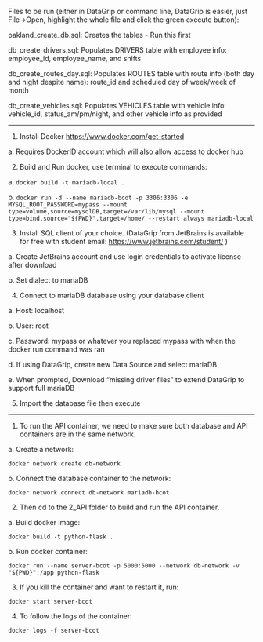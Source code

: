 Files to be run (either in DataGrip or command line, DataGrip is easier, just File->Open, highlight the whole file and click the green execute button):

oakland_create_db.sql: Creates the tables - Run this first

db_create_drivers.sql: Populates DRIVERS table with employee info: employee_id, employee_name, and shifts

db_create_routes_day.sql: Populates ROUTES table with route info (both day and night despite name): route_id and scheduled day of week/week of month

db_create_vehicles.sql: Populates VEHICLES table with vehicle info: vehicle_id, status_am/pm/night, and other vehicle info as provided



-------

1.	Install Docker https://www.docker.com/get-started

a. Requires DockerID account which will also allow access to docker hub



2.	Build and Run docker, use terminal to execute commands:

a. ```docker build -t mariadb-local .```

b. ```docker run -d --name mariadb-bcot -p 3306:3306 -e MYSQL_ROOT_PASSWORD=mypass --mount type=volume,source=mysqlDB,target=/var/lib/mysql --mount type=bind,source="${PWD}",target=/home/ --restart always mariadb-local```



3.	Install SQL client of your choice. (DataGrip from JetBrains is available for free with student email: https://www.jetbrains.com/student/ )

a.	Create JetBrains account and use login credentials to activate license after download

b.	Set dialect to mariaDB



4.	Connect to mariaDB database using your database client

a.	Host: localhost

b.	User: root

c.	Password: mypass or whatever you replaced mypass with when the docker run command was ran

d.	If using DataGrip, create new Data Source and select mariaDB 

e.	When prompted, Download “missing driver files” to extend DataGrip to support full mariaDB



5.	Import the database file then execute 


-------


1. To run the API container, we need to make sure both database and API containers are in the same network.

a. Create a network:

```docker network create db-network```

b. Connect the database container to the network:

```docker network connect db-network mariadb-bcot```



2. Then cd to the 2_API folder to build and run the API container.

a. Build docker image:

```docker build -t python-flask .```

b. Run docker container:

```docker run --name server-bcot -p 5000:5000 --network db-network -v "${PWD}":/app python-flask```



3. If you kill the container and want to restart it, run:

```docker start server-bcot```



4. To follow the logs of the container:

```docker logs -f server-bcot```


